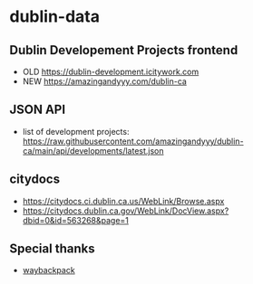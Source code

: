 # dublin-data

## Dublin Developement Projects frontend

- OLD https://dublin-development.icitywork.com
- NEW https://amazingandyyy.com/dublin-ca

## JSON API

- list of development projects: https://raw.githubusercontent.com/amazingandyyy/dublin-ca/main/api/developments/latest.json

## citydocs

- https://citydocs.ci.dublin.ca.us/WebLink/Browse.aspx
- https://citydocs.dublin.ca.gov/WebLink/DocView.aspx?dbid=0&id=563268&page=1

## Special thanks
- [waybackpack](https://github.com/jsvine/waybackpack)

